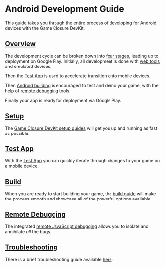 # Android Development Guide

This guide takes you through the entire process of developing for Android devices with the Game Closure DevKit.

## [Overview](./android-stages.html)

The development cycle can be broken down into [four stages](./android-stages.html), leading up to deployment on Google Play.  Initially, all development is done with [web tools](../guide/quick-start.html) and emulated devices.

Then the [Test App](./android-test-app.html) is used to accelerate transition onto mobile devices.

Then [Android building](./android-build.html) is encouraged to test and demo your game, with the help of [remote debugging](./android-remote-debug.html) tools.

Finally your app is ready for deployment via Google Play.

## [Setup](./android-setup.html)

The [Game Closure DevKit setup guides](./android-setup.html) will get you up and running as fast as possible.

## [Test App](./android-test-app.html)

With the [Test App](./android-test-app.html) you can quickly iterate through changes to your game on a mobile device.

## [Build](./android-build.html)

When you are ready to start building your game, the [build guide](./android-build.html) will make the process smooth and showcase all of the powerful options available.

## [Remote Debugging](./android-remote-debug.html)

The integrated [remote JavaScript debugging](./android-remote-debug.html) allows you to isolate and annihilate *all* the bugs.

## [Troubleshooting](./android-troubleshooting.html)

There is a brief troubleshooting guide available [here](./android-troubleshooting.html).
